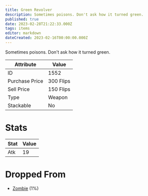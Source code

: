 ```yaml
---
title: Green Revolver
description: Sometimes poisons. Don't ask how it turned green.
published: true
date: 2023-02-28T21:22:33.000Z
tags: items
editor: markdown
dateCreated: 2023-02-16T00:00:00.000Z
---
```


Sometimes poisons. Don't ask how it turned green.

|Attribute|Value|
|-|-|
|ID|1552|
|Purchase Price|300 Flips|
|Sell Price|150 Flips|
|Type|Weapon|
|Stackable|No|

# Stats
|Stat|Value|
|-|-|
|Atk|19|

# Dropped From
 * [Zombie](/monsters/zombie) (1%)
